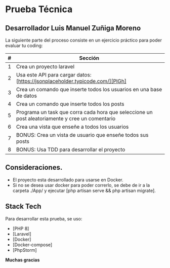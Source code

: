 # Prueba Técnica
## Desarrollador Luis Manuel Zuñiga Moreno

La siguiente parte del proceso consiste en un ejercicio práctico para poder evaluar tu coding:

| #   | Sección                                                                                         |
|-----|-------------------------------------------------------------------------------------------------|
| 1   | Crea un proyecto laravel                                                                        |
| 2   | Usa este API para cargar datos: [https://jsonplaceholder.typicode.com/][PlGh]                   |
| 3   | Crea un comando que inserte todos los usuarios en una base de datos                             |
| 4   | Crea un comando que inserte todos los posts                                                     |
| 5   | Programa un task que corra cada hora que seleccione un post aleatoriamente y cree un comentario |
| 6   | Crea una vista que enseñe a todos los usuarios                                                  |
| 7   | BONUS: Crea un vista de usuario que enseñe todos sus posts                                      |
| 8   | BONUS: Usa TDD para desarrollar el proyecto                                                     |

## Consideraciones.

- El proyecto esta desarrollado para usarse en Docker.
- Si no se desea usar docker para poder correrlo, se debe de ir a la carpeta ./App/ y ejecutar [php artisan serve && php artisan migrate].

## Stack Tech

Para desarrollar esta prueba, se uso:
- [PHP 8]
- [Laravel]
- [Docker]
- [Docker-compose]
- [PhpStorm]

**Muchas gracias**
